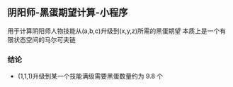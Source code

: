 ## 阴阳师-黑蛋期望计算-小程序

用于计算阴阳师人物技能从(a,b,c)升级到(x,y,z)所需的黑蛋期望
本质上是一个有限状态空间的马尔可夫链

### 结论
+ (1,1,1)升级到某一个技能满级需要黑蛋数量约为 9.8 个